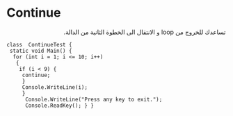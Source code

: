 ﻿# Continue
<div dir="rtl">
تساعدك للخروج من loop و الانتقال الى الخطوة الثانية من الدالة. </div>

	class  ContinueTest {
	 static void Main() {
	  for (int i = 1; i <= 10; i++)
	   {
	    if (i < 9) {
	     continue; 
	     } 
	     Console.WriteLine(i); 
	     } 
	      Console.WriteLine("Press any key to exit."); 
	      Console.ReadKey(); } }
